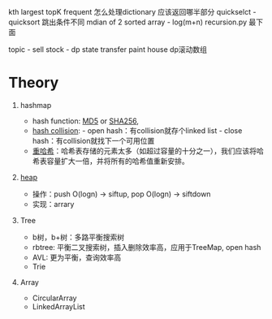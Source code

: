 kth largest
topK frequent 怎么处理dictionary 应该返回哪半部分
quickselct - quicksort 跳出条件不同
mdian of 2 sorted array - log(m+n)
recursion.py 最下面


topic - sell stock - dp state transfer
paint house
dp滚动数组


     
# Theory
1. hashmap
     - hash function: [MD5](https://en.wikipedia.org/wiki/MD5) or [SHA256](https://en.wikipedia.org/wiki/SHA-2),
     - [hash collision](https://www.jianshu.com/p/aa457757cc13): 
              - open hash：有collision就存个linked list
              - close hash：有collision就找下一个可用位置
     - [重哈希](https://www.jianshu.com/p/bdf6109ecb18)：哈希表存储的元素太多（如超过容量的十分之一），我们应该将哈希表容量扩大一倍，并将所有的哈希值重新安排。 


2. [heap](https://zhuanlan.zhihu.com/p/91406647)
     - 操作：push O(logn) -> siftup, pop O(logn) -> siftdown
     - 实现：arrary


3. Tree
     - b树，b+树：多路平衡搜索树
     - rbtree: 平衡二叉搜索树，插入删除效率高，应用于TreeMap, open hash
     - AVL: 更为平衡，查询效率高
     - Trie

4. Array
     - CircularArray
     - LinkedArrayList










     

    
    



      
